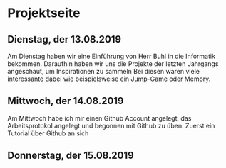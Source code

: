 # Projektseite

## Dienstag, der 13.08.2019

Am Dienstag haben wir eine Einführung von Herr Buhl in die Informatik bekommen. Daraufhin haben wir uns die Projekte
der letzten Jahrgangs angeschaut, um Inspirationen zu sammeln Bei diesen waren viele interessante dabei wie
beispielsweise ein Jump-Game oder Memory.


## Mittwoch, der 14.08.2019

Am Mittwoch habe ich mir einen Github Account angelegt, das Arbeitsprotokol angelegt und begonnen mit Github zu üben.
Zuerst ein Tutorial über Github an sich 


## Donnerstag, der 15.08.2019


